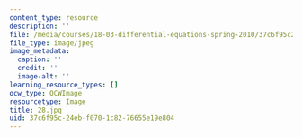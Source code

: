 ```yaml
---
content_type: resource
description: ''
file: /media/courses/18-03-differential-equations-spring-2010/37c6f95c24ebf0701c8276655e19e804_28.jpg
file_type: image/jpeg
image_metadata:
  caption: ''
  credit: ''
  image-alt: ''
learning_resource_types: []
ocw_type: OCWImage
resourcetype: Image
title: 28.jpg
uid: 37c6f95c-24eb-f070-1c82-76655e19e804
---
```

